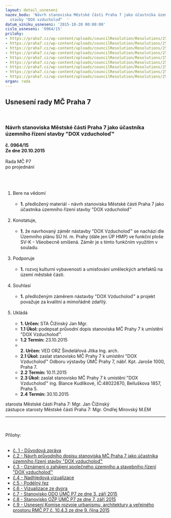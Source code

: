 ```yaml
---
layout: detail_usneseni
nazev_bodu: 'Návrh stanoviska Městské části Praha 7 jako účastníka územního řízení
  stavby "DOX vzducholoď"  '
datum_vzniku_usneseni: '2015-10-20 00:00:00'
cislo_usneseni: '0964/15'
prilohy:
- https://praha7.cz/wp-content/uploads/councilResolution/Resolutions/25885/964_15_pril1.doc
- https://praha7.cz/wp-content/uploads/councilResolution/Resolutions/25885/67-15-p%c5%99%c3%adloha_%c4%8d._2.doc
- https://praha7.cz/wp-content/uploads/councilResolution/Resolutions/25885/67-15-03_ozn003.pdf
- https://praha7.cz/wp-content/uploads/councilResolution/Resolutions/25885/67-15-04_viz1.pdf
- https://praha7.cz/wp-content/uploads/councilResolution/Resolutions/25885/67-15-05_rez.pdf
- https://praha7.cz/wp-content/uploads/councilResolution/Resolutions/25885/67-15-06_viz2.pdf
- https://praha7.cz/wp-content/uploads/councilResolution/Resolutions/25885/67-15-07_odo002.pdf
- https://praha7.cz/wp-content/uploads/councilResolution/Resolutions/25885/67-15-08_ozp004.pdf
- https://praha7.cz/wp-content/uploads/councilResolution/Resolutions/25885/67-15-09_komroz.doc
organ: rada
---
```

<div id="ucUsn_pList" class="usn">
	<span><h2>Usnesení rady MČ Praha 7 </h2>
<br></span><div class="standBody">
<span><h3>Návrh stanoviska Městské části Praha 7 jako účastníka územního řízení stavby "DOX vzducholoď"  </h3></span><div class="center">
		<strong>č. 0964/15</strong><br>
	</div>
<div class="center">
		<strong>Ze dne 20.10.2015</strong><br><br>
	</div>Rada MČ P7<br>po projednání<br><br><br><ol>
<br><li>Bere na vědomí<br><ul>
<br><li>
<strong>1.</strong> předložený materiál - návrh stanoviska Městské části Praha 7 jako účastníka územního řízení stavby "DOX vzducholoď" </li>
</ul>
<br>
</li>
<li>Konstatuje,<br><ul>
<br><li>
<strong>1.</strong> že navrhovaný záměr nástavby "DOX Vzducholoď" se nachází dle Územního plánu SÚ hl. m. Prahy (dále jen ÚP HMP) ve funkční ploše SV-K - Všeobecně smíšená. Záměr je s tímto funkčním využitím v souladu.</li>
</ul>
<br>
</li>
<li>Podporuje<br><ul>
<br><li>
<strong>1.</strong> rozvoj kulturní vybavenosti a umisťování uměleckých artefaktů na území městské části.</li>
</ul>
<br>
</li>
<li>Souhlasí<br><ul>
<br><li>
<strong>1.</strong> předloženým záměrem nástavby "DOX Vzducholoď" a projekt považuje za kvalitní a mimořádně zdařilý.</li>
</ul>
<br>
</li>
<li>Ukládá<br><ul>
<br><li>
<strong>1. Určen: </strong>STA Čižinský Jan Mgr.<br>
</li>
<li>
<strong>1.1 Úkol: </strong>podepsat průvodní dopis stanoviska MČ Prahy 7 k umístění "DOX Vzducholoď". <br>
</li>
<li>
<strong>1.2 Termín: </strong>23.10.2015<br>
</li>
<li>
<strong><br>2. Určen: </strong>VED ORZ Šindelářová Jitka Ing. arch.<br>
</li>
<li>
<strong>2.1 Úkol: </strong>zaslat stanovisko MČ Prahy 7 k umístění "DOX Vzducholoď" Odboru výstavby ÚMČ Prahy 7, nábř. Kpt. Jaroše 1000, Praha 7.<br>
</li>
<li>
<strong>2.2 Termín: </strong>10.11.2015<br>
</li>
<li>
<strong>2.3 Úkol: </strong>zaslat stanovisko MČ Prahy 7 k umístění "DOX Vzducholoď" ing. Blance Kudlíkové, IČ:48022870, Belluškova 1857, Praha 5.<br>
</li>
<li>
<strong>2.4 Termín: </strong>30.10.2015</li>
</ul>
</li>
</ol>starosta Městské části Praha 7: Mgr. Jan Čižinský<br>zástupce starosty Městské části Praha 7: Mgr. Ondřej Mirovský M.EM <br><hr>
<br><br>Přílohy: <br><ul>
<br><li>
<a href="/zdroj.aspx?typ=4&amp;Id=67282&amp;sh=914352917" target="_blank" title="Odkaz na soubor - 22,5 kB - nové okno">č. 1 - Důvodová zpráva</a> <br>
</li>
<li>
<a href="/zdroj.aspx?typ=4&amp;id=67192&amp;sh=1645533269" target="_blank" title="Odkaz na soubor - 59 kB - nové okno">č.2 - Návrh průvodního dopisu stanoviska MČ Praha 7 jako účastníka územního řízení stavby "DOX vzducholoď"</a> <br>
</li>
<li>
<a href="/zdroj.aspx?typ=4&amp;id=67193&amp;sh=1645360245" target="_blank" title="Odkaz na soubor - 1,6 MB - nové okno">č.3 - Oznámení o zahájení společného územního a stavebního řízení "DOX vzducholoď" </a><br>
</li>
<li>
<a href="/zdroj.aspx?typ=4&amp;id=67194&amp;sh=1645326485" target="_blank" title="Odkaz na soubor - 265,4 kB - nové okno">č.4 - Nadhledová vizualizace</a> <br>
</li>
<li>
<a href="/zdroj.aspx?typ=4&amp;id=67195&amp;sh=1646210229" target="_blank" title="Odkaz na soubor - 50,6 kB - nové okno">č.5 - Podélný řez</a> <br>
</li>
<li>
<a href="/zdroj.aspx?typ=4&amp;id=67196&amp;sh=1645398229" target="_blank" title="Odkaz na soubor - 330,2 kB - nové okno">č.6 - Vizualizace ze dvora</a> <br>
</li>
<li>
<a href="/zdroj.aspx?typ=4&amp;id=67197&amp;sh=1645225205" target="_blank" title="Odkaz na soubor - 1,4 MB - nové okno">č.7 - Stanovisko ODO ÚMČ P7 ze dne 3. září 2015</a> <br>
</li>
<li>
<a href="/zdroj.aspx?typ=4&amp;id=67198&amp;sh=1646159637" target="_blank" title="Odkaz na soubor - 663,2 kB - nové okno">č.8 - Stanovisko OŽP ÚMČ P7 ze dne 7. září 2015</a> <br>
</li>
<li><a href="/zdroj.aspx?typ=4&amp;id=67199&amp;sh=1646117685" target="_blank" title="Odkaz na soubor - 53 kB - nové okno">č.9 - Usnesení Komise rozvoje urbanismu, architektury a veřejného prostoru RMČ P7 č. 10.4.3 ze dne 9. října 2015 </a></li>
</ul>
</div>
</div>
